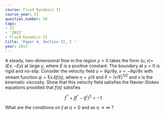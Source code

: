 ```yaml
---
course: Fluid Dynamics II
course_year: II
question_number: 50
tags:
- II
- '2012'
- Fluid Dynamics II
title: 'Paper 4, Section II, C '
year: 2012
---
```




A steady, two-dimensional flow in the region $y>0$ takes the form $(u, v)=$ $(E x,-E y)$ at large $y$, where $E$ is a positive constant. The boundary at $y=0$ is rigid and no-slip. Consider the velocity field $u=\partial \psi / \partial y, v=-\partial \psi / \partial x$ with stream function $\psi=\operatorname{Ex} \delta f(\eta)$, where $\eta=y / \delta$ and $\delta=(\nu / E)^{1 / 2}$ and $\nu$ is the kinematic viscosity. Show that this velocity field satisfies the Navier-Stokes equations provided that $f(\eta)$ satisfies

$$f^{\prime \prime \prime}+f f^{\prime \prime}-\left(f^{\prime}\right)^{2}=-1$$

What are the conditions on $f$ at $\eta=0$ and as $\eta \rightarrow \infty$ ?